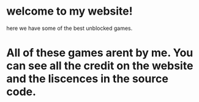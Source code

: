 # welcome to my website!
here we have some of the best unblocked games.
# All of these games arent by me. You can see all the credit on the website and the liscences in the source code.
